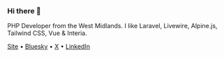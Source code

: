 ### Hi there 👋

PHP Developer from the West Midlands. I like Laravel, Livewire, Alpine.js, Tailwind CSS, Vue & Interia.

[Site](https://pownall.dev) • [Bluesky](https://bsky.app/profile/leepownall.com) • [X](https://x.com/leepownall) • [LinkedIn](https://www.linkedin.com/in/lee-pownall)
